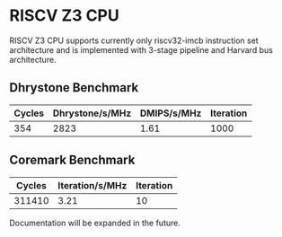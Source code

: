 # RISCV Z3 CPU #

RISCV Z3 CPU supports currently only riscv32-imcb instruction set architecture and is implemented with 3-stage pipeline and Harvard bus architecture.

## Dhrystone Benchmark ##
| Cycles | Dhrystone/s/MHz | DMIPS/s/MHz | Iteration |
| ------ | --------------- | ----------- | --------- |
|    354 |            2823 |        1.61 |      1000 |

## Coremark Benchmark ##
| Cycles | Iteration/s/MHz | Iteration |
| ------ | --------------- | --------- |
| 311410 |            3.21 |        10 |

Documentation will be expanded in the future.
